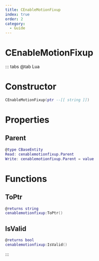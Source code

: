 ```yaml
---
title: CEnableMotionFixup
index: true
order: 2
category:
  - Guide
---
```


# CEnableMotionFixup

::: tabs
@tab Lua
# Constructor
```lua
CEnableMotionFixup(ptr --[[ string ]])
```
# Properties
## Parent 
```lua
@type CBaseEntity
Read: cenablemotionfixup.Parent
Write: cenablemotionfixup.Parent = value
```
# Functions
## ToPtr
```lua
@returns string
cenablemotionfixup:ToPtr()
```
## IsValid
```lua
@returns bool
cenablemotionfixup:IsValid()
```

:::